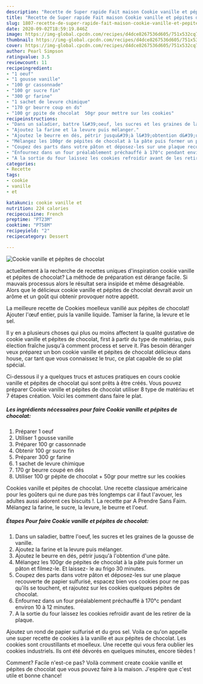```yaml
---
description: "Recette de Super rapide Fait maison Cookie vanille et pépites de chocolat"
title: "Recette de Super rapide Fait maison Cookie vanille et pépites de chocolat"
slug: 1807-recette-de-super-rapide-fait-maison-cookie-vanille-et-pepites-de-chocolat
date: 2020-09-02T18:59:19.846Z
image: https://img-global.cpcdn.com/recipes/d4dce8267536d605/751x532cq70/cookie-vanille-et-pepites-de-chocolat-photo-principale-de-la-recette.jpg
thumbnail: https://img-global.cpcdn.com/recipes/d4dce8267536d605/751x532cq70/cookie-vanille-et-pepites-de-chocolat-photo-principale-de-la-recette.jpg
cover: https://img-global.cpcdn.com/recipes/d4dce8267536d605/751x532cq70/cookie-vanille-et-pepites-de-chocolat-photo-principale-de-la-recette.jpg
author: Pearl Simpson
ratingvalue: 3.5
reviewcount: 11
recipeingredient:
- "1 oeuf"
- "1 gousse vanille"
- "100 gr cassonnade"
- "100 gr sucre fin"
- "300 gr farine"
- "1 sachet de levure chimique"
- "170 gr beurre coup en ds"
- "100 gr ppite de chocolat  50gr pour mettre sur les cookies"
recipeinstructions:
- "Dans un saladier, battre l&#39;oeuf, les sucres et les graines de la gousse de vanille."
- "Ajoutez la farine et la levure puis mélanger."
- "Ajoutez le beurre en dés, pétrir jusqu&#39;à l&#39;obtention d&#39;une pâte."
- "Mélangez les 100gr de pépites de chocolat à la pâte puis former un pâton et filmez-le. Et laissez- le au frigo 30 minutes."
- "Coupez des parts dans votre pâton et déposez-les sur une plaque recouverte de papier sulfurisé, espacez bien vos cookies pour ne pas qu&#39;ils se touchent, et rajoutez sur les cookies quelques pépites de chocolat."
- "Enfournez dans un four préalablement préchauffé à 170°c pendant environ 10 à 12 minutes."
- "A la sortie du four laissez les cookies refroidir avant de les retirer de la plaque."
categories:
- Recette
tags:
- cookie
- vanille
- et

katakunci: cookie vanille et 
nutrition: 224 calories
recipecuisine: French
preptime: "PT23M"
cooktime: "PT58M"
recipeyield: "2"
recipecategory: Dessert

---
```



![Cookie vanille et pépites de chocolat](https://img-global.cpcdn.com/recipes/d4dce8267536d605/751x532cq70/cookie-vanille-et-pepites-de-chocolat-photo-principale-de-la-recette.jpg)

actuellement à la recherche de recettes uniques d'inspiration cookie vanille et pépites de chocolat? La méthode de préparation est dérange facile. Si mauvais processus alors le résultat sera insipide et même désagréable. Alors que le délicieux cookie vanille et pépites de chocolat devrait avoir un arôme et un goût qui obtenir provoquer notre appétit.

La meilleure recette de Cookies moelleux vanillé aux pépites de chocolat! Ajouter l&#39;œuf entier, puis la vanille liquide. Tamiser la farine, la levure et le sel.

Il y en a plusieurs choses qui plus ou moins affectent la qualité gustative de cookie vanille et pépites de chocolat, first à partir du type de matériau, puis élection fraîche jusqu'à comment process et serve it. Pas besoin déranger veux préparez un bon cookie vanille et pépites de chocolat délicieux dans house, car tant que vous connaissez le truc, ce plat capable de so plat spécial.


Ci-dessous il y a quelques trucs et astuces pratiques en cours cookie vanille et pépites de chocolat qui sont prêts à être créés. Vous pouvez préparer Cookie vanille et pépites de chocolat utiliser 8 type de matériau et 7 étapes création. Voici les comment dans faire le plat.

<!--inarticleads1-->

##### Les ingrédients nécessaires pour faire Cookie vanille et pépites de chocolat:

1. Préparer 1 oeuf
1. Utiliser 1 gousse vanille
1. Préparer 100 gr cassonnade
1. Obtenir 100 gr sucre fin
1. Préparer 300 gr farine
1.  1 sachet de levure chimique
1.  170 gr beurre coupé en dés
1. Utiliser 100 gr pépite de chocolat + 50gr pour mettre sur les cookies


Cookies vanille et pépites de chocolat. Une recette classique américaine pour les goûters qui ne dure pas très longtemps car il faut l&#39;avouer, les adultes aussi adorent ces biscuits !. La recette par A Prendre Sans Faim. Mélangez la farine, le sucre, la levure, le beurre et l&#39;oeuf. 

<!--inarticleads2-->

##### Étapes Pour faire Cookie vanille et pépites de chocolat:

1. Dans un saladier, battre l&#39;oeuf, les sucres et les graines de la gousse de vanille.
1. Ajoutez la farine et la levure puis mélanger.
1. Ajoutez le beurre en dés, pétrir jusqu&#39;à l&#39;obtention d&#39;une pâte.
1. Mélangez les 100gr de pépites de chocolat à la pâte puis former un pâton et filmez-le. Et laissez- le au frigo 30 minutes.
1. Coupez des parts dans votre pâton et déposez-les sur une plaque recouverte de papier sulfurisé, espacez bien vos cookies pour ne pas qu&#39;ils se touchent, et rajoutez sur les cookies quelques pépites de chocolat.
1. Enfournez dans un four préalablement préchauffé à 170°c pendant environ 10 à 12 minutes.
1. A la sortie du four laissez les cookies refroidir avant de les retirer de la plaque.


Ajoutez un rond de papier sulfurisé et du gros sel. Voila ce qu&#39;on appelle une super recette de cookies à la vanille et aux pépites de chocolat. Les cookies sont croustillants et moelleux. Une recette qui vous fera oublier les cookies industriels. Ils ont été dévorés en quelques minutes, encore tièdes ! 


Comment? Facile n'est-ce pas? Voilà comment create cookie vanille et pépites de chocolat que vous pouvez faire à la maison. J'espère que c'est utile et bonne chance!
